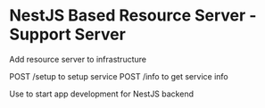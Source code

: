 # NestJS Based Resource Server - Support Server

Add resource server to infrastructure

POST /setup to setup service
POST /info to get service info

Use to start app development for NestJS backend
